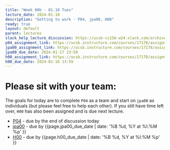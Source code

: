 ```yaml
---
title: "Week 00b - 01.10 Tues"
lecture_date: 2024-01-10
description: "Getting to work - P04, jpa00, H00"
ready: true
layout: default
parent: lectures
slack_help_lecture_discussion: https://ucsb-cs156-w24.slack.com/archives/C069ED0JD5G
p04_assignment_link: https://ucsb.instructure.com/courses/17178/assignments/192293
jpa00_assignment_link: https://ucsb.instructure.com/courses/17178/assignments/192306
jpa00_due_date: 2024-01-17 23:59
h00_assignment_link: https://ucsb.instructure.com/courses/17178/assignments/192286
h00_due_date: 2024-01-16 13:59
---
```


# Please sit with your team:

The goals for today are to complete `P04` as a team and start on `jpa00` as individuals (but please feel free to help each other). If you still have time left over, `H00` has also been assigned and is due next lecture.

* [P04]({{page.p04_assignment_link}}) - due by the end of discussion today
* [jpa00]({{page.jpa00_assignment_link}}) - due by {{page.jpa00_due_date |  date: '%B %d, %Y at %l:%M %p' }}
* [H00]({{page.h00_assignment_link}}) - due by {{page.h00_due_date |  date: '%B %d, %Y at %l:%M %p' }}

